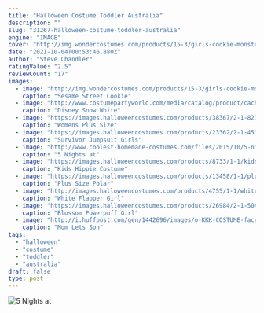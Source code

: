 ```yaml
---
title: "Halloween Costume Toddler Australia"
description: ""
slug: "31267-halloween-costume-toddler-australia"
engine: "IMAGE"
cover: "http://img.wondercostumes.com/products/15-3/girls-cookie-monster-baby-costume.jpg"
date: "2021-10-04T00:53:46.880Z"
author: "Steve Chandler"
ratingValue: "2.5"
reviewCount: "17"
images:
  - image: "http://img.wondercostumes.com/products/15-3/girls-cookie-monster-baby-costume.jpg"
    caption: "Sesame Street Cookie"
  - image: "http://www.costumepartyworld.com/media/catalog/product/cache/1/image/650x/040ec09b1e35df139433887a97daa66f/h/l/hlw-snowwhite.jpg"
    caption: "Disney Snow White"
  - image: "https://images.halloweencostumes.com/products/38367/2-1-82719/womens-plus-size-disco-ball-diva-costume.jpg"
    caption: "Womens Plus Size"
  - image: "https://images.halloweencostumes.com/products/23362/2-1-45311/survivor-jumpsuit-girls-costume.jpg"
    caption: "Survivor Jumpsuit Girls"
  - image: "http://www.coolest-homemade-costumes.com/files/2015/10/5-nights-at-freddys-springtrap-143966-600x800.jpg"
    caption: "5 Nights at"
  - image: "https://images.halloweencostumes.com/products/8733/1-1/kids-hippie-costume.jpg"
    caption: "Kids Hippie Costume"
  - image: "https://images.halloweencostumes.com/products/13458/1-1/plus-size-polar-bear-costume.jpg"
    caption: "Plus Size Polar"
  - image: "http://images.halloweencostumes.com/products/4755/1-1/white-flapper-girl-costume.jpg"
    caption: "White Flapper Girl"
  - image: "https://images.halloweencostumes.com/products/26984/2-1-50408/blossom-powerpuff-girl-costume-alt2.jpg"
    caption: "Blossom Powerpuff Girl"
  - image: "http://i.huffpost.com/gen/1442696/images/o-KKK-COSTUME-facebook.jpg"
    caption: "Mom Lets Son"
tags:
  - "halloween"
  - "costume"
  - "toddler"
  - "australia"
draft: false
type: post
---
```



![5 Nights at](http://www.coolest-homemade-costumes.com/files/2015/10/5-nights-at-freddys-springtrap-143966-600x800.jpg "5 Nights at")


<!--inArticleAds-->

<!--galleryOne-->


<!--inArticleAds-->

<!--galleryTwo-->


<!--galleryThree-->

